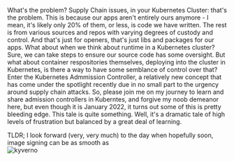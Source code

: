 What's the problem? Supply Chain issues, in your Kubernetes Cluster: that's the problem.
This is because our apps aren't entirely ours anymore - I mean, it's likely only 20% of them, or less, is code we have written.  The rest is from various sources and repos with varying degrees of custody and control.  And that's just for openers, that's just libs and packages for our apps.  What about when we think about runtime in a Kubernetes cluster?  Sure, we can take steps to ensure our source code has some oversight.  But what about container respositories themselves, deploying into the cluster in Kubernetes, is there a way to have some semblance of control over that?  Enter the Kubernetes Admmission Controller, a relatively new concept that has come under the spotlight recently due in no small part to the urgency around supply chain attacks.  So, please join me on my journey to learn and share admission controllers in Kuberntes, and forgive my noob demeanor here, but even though it is January 2022, it turns out some of this is pretty bleeding edge.   This tale is quite something.  Well, it's a dramatic tale of high levels of frustration but balanced by a great deal of learning.

TLDR; I look forward (very, very much) to the day when hopefully soon, image signing can be as smooth as  
![kyverno](https://i.imgur.com/5r7JOIu.gif)


